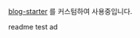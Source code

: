 [blog-starter](https://github.com/vercel/next.js/tree/canary/examples/blog-starter) 를 커스텀하여 사용중입니다.

readme test ad